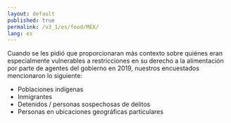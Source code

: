 ```yaml
---
layout: default
published: true
permalink: /v3_1/es/food/MEX/
lang: es
---
```


Cuando se les pidió que proporcionaran más contexto sobre quiénes eran especialmente vulnerables a restricciones en su derecho a la alimentación por parte de agentes del gobierno en 2019, nuestros encuestados mencionaron lo siguiente:

-	Poblaciones indígenas
-	Inmigrantes
-	Detenidos / personas sospechosas de delitos
-	Personas en ubicaciones geográficas particulares
